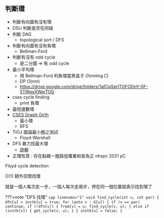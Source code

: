 ## 判斷環

- 判斷有向圖有沒有環
- DSU 判斷是否在同組
- 判斷 DAG
  - topological sort / DFS
- 判斷有向圖有沒有負環
  - Bellman-Ford
- 判斷有沒有 odd cycle
    - 是二分圖 ⇒ 有 odd cycle
- 最小平均環
  - 用 Bellman-Ford 判負環當黑盒子 $O(nm \log C)$
  - DP $O(nm)$
  - https://drive.google.com/drive/folders/1afCpSerITOFODnY-0F-5TIRggXWerT0Q
- cses cycle finding 
    - print 負環
- 最短邊數環
- [CSES Graph Girth](https://cses.fi/problemset/task/1707)
    - 最小環
    - BFS
- TIOJ 圖論最小圈之測試
    - Floyd-Warshall
- DFS 暴力找最大環
  - [詳解](https://blog.csdn.net/jin739738709/article/details/108083553)
- 正環性質 : 存在點繞一圈路徑權重和皆為正 nhspc 2021 pC

Floyd cycle detection

O(1) 額外空間找環

就是一個人每次走一步，一個人每次走兩步，停在同一個位置就表示找到環了

???+note "DFS 找環"
	```cpp linenums="1"
	void find_cycle(int u, int par) {
        dfn[u] = instk[u] = true;
        for (auto v : G[u]) {
            if (v == par) continue;
            if (!dfn[v]) {
                from[v] = u;
                find_cycle(v, u);
            } else if (instk[v]) {
                get_cycle(v, u);
            }
        }
        instk[u] = false;
    }
    ```

